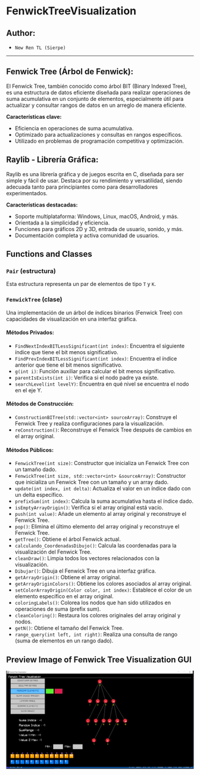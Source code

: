 # FenwickTreeVisualization
## Author:
- `New Ren TL (Sierpe)`
---
## Fenwick Tree (Árbol de Fenwick):

El Fenwick Tree, también conocido como árbol BIT (Binary Indexed Tree), es una estructura de datos eficiente diseñada para realizar operaciones de suma acumulativa en un conjunto de elementos, especialmente útil para actualizar y consultar rangos de datos en un arreglo de manera eficiente.

**Características clave:**
- Eficiencia en operaciones de suma acumulativa.
- Optimizado para actualizaciones y consultas en rangos específicos.
- Utilizado en problemas de programación competitiva y optimización.

## Raylib - Librería Gráfica:

Raylib es una librería gráfica y de juegos escrita en C, diseñada para ser simple y fácil de usar. Destaca por su rendimiento y versatilidad, siendo adecuada tanto para principiantes como para desarrolladores experimentados.

**Características destacadas:**
- Soporte multiplataforma: Windows, Linux, macOS, Android, y más.
- Orientada a la simplicidad y eficiencia.
- Funciones para gráficos 2D y 3D, entrada de usuario, sonido, y más.
- Documentación completa y activa comunidad de usuarios.

## Functions and Classes

### `Pair` (estructura)

Esta estructura representa un par de elementos de tipo `T` y `K`.

### `FenwickTree` (clase)

Una implementación de un árbol de índices binarios (Fenwick Tree) con capacidades de visualización en una interfaz gráfica.

#### Métodos Privados:

- `FindNextIndexBITLessSignificant(int index)`: Encuentra el siguiente índice que tiene el bit menos significativo.
- `FindPrevIndexBITLessSignificant(int index)`: Encuentra el índice anterior que tiene el bit menos significativo.
- `g(int i)`: Función auxiliar para calcular el bit menos significativo.
- `parentIsExists(int i)`: Verifica si el nodo padre ya existe.
- `searchLevel(int levelY)`: Encuentra en qué nivel se encuentra el nodo en el eje Y.

#### Métodos de Construcción:

- `ConstructionBITree(std::vector<int> sourceArray)`: Construye el Fenwick Tree y realiza configuraciones para la visualización.
- `reConstruction()`: Reconstruye el Fenwick Tree después de cambios en el array original.

#### Métodos Públicos:

- `FenwickTree(int size)`: Constructor que inicializa un Fenwick Tree con un tamaño dado.
- `FenwickTree(int size, std::vector<int> &sourceArray)`: Constructor que inicializa un Fenwick Tree con un tamaño y un array dado.
- `update(int index, int delta)`: Actualiza el valor en un índice dado con un delta específico.
- `prefixSum(int index)`: Calcula la suma acumulativa hasta el índice dado.
- `isEmptyArrayOrigin()`: Verifica si el array original está vacío.
- `push(int value)`: Añade un elemento al array original y reconstruye el Fenwick Tree.
- `pop()`: Elimina el último elemento del array original y reconstruye el Fenwick Tree.
- `getTree()`: Obtiene el árbol Fenwick actual.
- `calculando_CoordenadasDibujo()`: Calcula las coordenadas para la visualización del Fenwick Tree.
- `cleanDraw()`: Limpia todos los vectores relacionados con la visualización.
- `Dibujar()`: Dibuja el Fenwick Tree en una interfaz gráfica.
- `getArrayOrigin()`: Obtiene el array original.
- `getArrayOriginColors()`: Obtiene los colores asociados al array original.
- `setColorArrayOrigin(Color color, int index)`: Establece el color de un elemento específico en el array original.
- `coloringLabels()`: Colorea los nodos que han sido utilizados en operaciones de suma (prefix sum).
- `cleanColoring()`: Restaura los colores originales del array original y nodos.
- `getN()`: Obtiene el tamaño del Fenwick Tree.
- `range_query(int left, int right)`: Realiza una consulta de rango (suma de elementos en un rango dado).
## Preview Image of Fenwick Tree Visualization GUI 
![image](FenwickTreeVisualizationTest.PNG)

